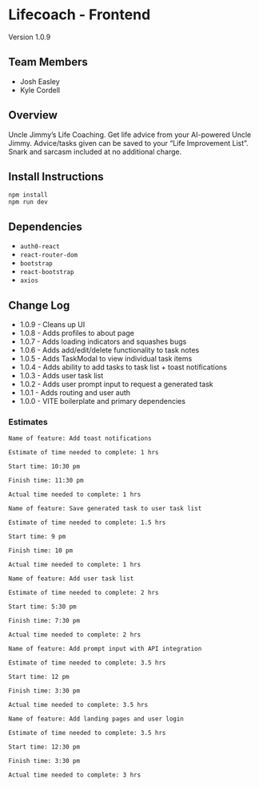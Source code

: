 # Lifecoach - Frontend

Version 1.0.9

## Team Members

- Josh Easley
- Kyle Cordell

## Overview

Uncle Jimmy’s Life Coaching. Get life advice from your AI-powered Uncle Jimmy. Advice/tasks given can be saved to your “Life Improvement List”. Snark and sarcasm included at no additional charge.

## Install Instructions
```
npm install
npm run dev
```
## Dependencies
- `auth0-react`
- `react-router-dom`
- `bootstrap`
- `react-bootstrap`
- `axios`

## Change Log

- 1.0.9 - Cleans up UI
- 1.0.8 - Adds profiles to about page
- 1.0.7 - Adds loading indicators and squashes bugs
- 1.0.6 - Adds add/edit/delete functionality to task notes
- 1.0.5 - Adds TaskModal to view individual task items
- 1.0.4 - Adds ability to add tasks to task list + toast notifications
- 1.0.3 - Adds user task list
- 1.0.2 - Adds user prompt input to request a generated task
- 1.0.1 - Adds routing and user auth
- 1.0.0 - VITE boilerplate and primary dependencies

### Estimates

```
Name of feature: Add toast notifications

Estimate of time needed to complete: 1 hrs

Start time: 10:30 pm

Finish time: 11:30 pm

Actual time needed to complete: 1 hrs
```

```
Name of feature: Save generated task to user task list

Estimate of time needed to complete: 1.5 hrs

Start time: 9 pm

Finish time: 10 pm

Actual time needed to complete: 1 hrs
```

```
Name of feature: Add user task list

Estimate of time needed to complete: 2 hrs

Start time: 5:30 pm

Finish time: 7:30 pm

Actual time needed to complete: 2 hrs
```

```
Name of feature: Add prompt input with API integration

Estimate of time needed to complete: 3.5 hrs

Start time: 12 pm

Finish time: 3:30 pm

Actual time needed to complete: 3.5 hrs
```

```
Name of feature: Add landing pages and user login

Estimate of time needed to complete: 3.5 hrs

Start time: 12:30 pm

Finish time: 3:30 pm

Actual time needed to complete: 3 hrs
```
